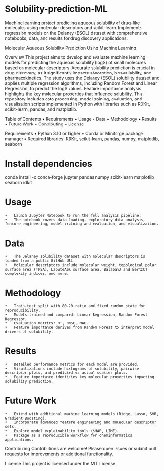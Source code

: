# Solubility-prediction-ML
Machine learning project predicting aqueous solubility of drug-like molecules using molecular descriptors and scikit-learn. Implements regression models on the Delaney (ESOL) dataset with comprehensive notebooks, data, and results for drug discovery applications.

Molecular Aqueous Solubility Prediction Using Machine Learning

Overview
This project aims to develop and evaluate machine learning models for predicting the aqueous solubility (logS) of small molecules based on molecular descriptors. Accurate solubility prediction is crucial in drug discovery, as it significantly impacts absorption, bioavailability, and pharmacokinetics.
The study uses the Delaney (ESOL) solubility dataset and applies multiple regression algorithms, including Random Forest and Linear Regression, to predict the logS values. Feature importance analysis highlights the key molecular properties that influence solubility. This repository includes data processing, model training, evaluation, and visualisation scripts implemented in Python with libraries such as RDKit, scikit-learn, pandas, and matplotlib.

Table of Contents
	•	Requirements
	•	Usage
	•	Data
	•	Methodology
	•	Results
	•	Future Work
	•	Contributing
	•	License


Requirements
	•	Python 3.10 or higher
	•	Conda or Miniforge package manager
	•	Required libraries: RDKit, scikit-learn, pandas, numpy, matplotlib, seaborn

# Install dependencies
conda install -c conda-forge jupyter pandas numpy scikit-learn matplotlib seaborn rdkit
	
# Usage
	•	Launch Jupyter Notebook to run the full analysis pipeline:
	•	The notebook covers data loading, exploratory data analysis, feature engineering, model training and evaluation, and visualization.

# Data
	•	The Delaney solubility dataset with molecular descriptors is loaded from a public GitHub URL.
	•	Molecular descriptors include molecular weight, topological polar surface area (TPSA), LabuteASA surface area, BalabanJ and BertzCT complexity indices, and more.

# Methodology
	•	Train-test split with 80-20 ratio and fixed random state for reproducibility.
	•	Models trained and compared: Linear Regression, Random Forest Regressor.
	•	Evaluation metrics: R², RMSE, MAE.
	•	Feature importance derived from Random Forest to interpret model drivers of solubility.

# Results
	•	Detailed performance metrics for each model are provided.
	•	Visualizations include histograms of solubility, pairwise descriptor plots, and predicted vs actual scatter plots.
	•	Feature importance identifies key molecular properties impacting solubility prediction.

# Future Work
	•	Extend with additional machine learning models (Ridge, Lasso, SVR, Gradient Boosting).
	•	Incorporate advanced feature engineering and molecular descriptor sets.
	•	Explore model explainability tools (SHAP, LIME).
	•	Package as a reproducible workflow for cheminformatics applications.

Contributing
Contributions are welcome! Please open issues or submit pull requests for improvements or additional functionality.

License
This project is licensed under the MIT License.
